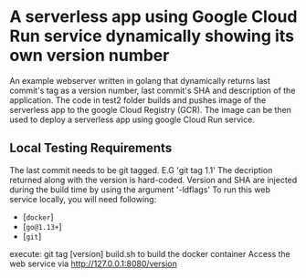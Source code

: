 # A serverless app using Google Cloud Run service dynamically showing its own version number
An example  webserver written in golang that dynamically returns last commit's tag as a version number, last commit's SHA and description of the application.
The code in test2 folder builds and pushes image of the serverless app to the google Cloud Registry (GCR).
The image can be then used to deploy a serverless app using google Cloud Run service.



## Local Testing Requirements
The last commit needs to be git tagged. E.G 'git tag 1.1'
The decription returned along with the version is hard-coded. Version and SHA are injected during the build time by using the argument '-ldflags'
To run this web service locally, you will need following:
- [`docker`]
- [`go@1.13+`]
- [`git`]

execute: 
git tag [version]
build.sh to build the docker container
Access the web service via 
http://127.0.0.1:8080/version
